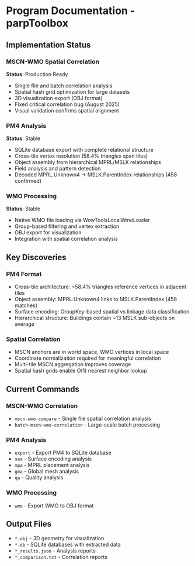 # Program Documentation - parpToolbox

## Implementation Status

### MSCN-WMO Spatial Correlation
**Status**: Production Ready
- Single file and batch correlation analysis
- Spatial hash grid optimization for large datasets
- 3D visualization export (OBJ format)
- Fixed critical correlation bug (August 2025)
- Visual validation confirms spatial alignment

### PM4 Analysis
**Status**: Stable
- SQLite database export with complete relational structure
- Cross-tile vertex resolution (58.4% triangles span tiles)
- Object assembly from hierarchical MPRL/MSLK relationships
- Field analysis and pattern detection
- Decoded MPRL.Unknown4 → MSLK.ParentIndex relationships (458 confirmed)

### WMO Processing
**Status**: Stable
- Native WMO file loading via WowToolsLocalWmoLoader
- Group-based filtering and vertex extraction
- OBJ export for visualization
- Integration with spatial correlation analysis

## Key Discoveries

### PM4 Format
- Cross-tile architecture: ~58.4% triangles reference vertices in adjacent tiles
- Object assembly: MPRL.Unknown4 links to MSLK.ParentIndex (458 matches)
- Surface encoding: GroupKey-based spatial vs linkage data classification
- Hierarchical structure: Buildings contain ~13 MSLK sub-objects on average

### Spatial Correlation
- MSCN anchors are in world space, WMO vertices in local space
- Coordinate normalization required for meaningful correlation
- Multi-tile MSCN aggregation improves coverage
- Spatial hash grids enable O(1) nearest neighbor lookup

## Current Commands

### MSCN-WMO Correlation
- `mscn-wmo-compare` - Single file spatial correlation analysis
- `batch-mscn-wmo-correlation` - Large-scale batch processing

### PM4 Analysis
- `export` - Export PM4 to SQLite database
- `sea` - Surface encoding analysis
- `mpa` - MPRL placement analysis
- `gma` - Global mesh analysis
- `qa` - Quality analysis

### WMO Processing
- `wmo` - Export WMO to OBJ format

## Output Files

- `*.obj` - 3D geometry for visualization
- `*.db` - SQLite databases with extracted data
- `*_results.json` - Analysis reports
- `*_comparison.txt` - Correlation reports
